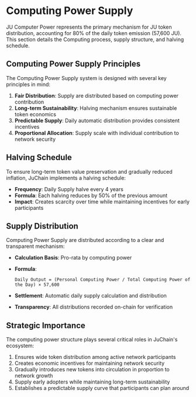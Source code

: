 # Computing Power Supply

JU Computer Power represents the primary mechanism for JU token distribution, accounting for 80% of the daily token emission (57,600 JU). This section details the Computing process, supply structure, and halving schedule.

## Computing Power Supply Principles

The Computing Power Supply system is designed with several key principles in mind:

1. **Fair Distribution**: Supply are distributed based on computing power contribution
2. **Long-term Sustainability**: Halving mechanism ensures sustainable token economics
3. **Predictable Supply**: Daily automatic distribution provides consistent incentives
4. **Proportional Allocation**: Supply scale with individual contribution to network security

## Halving Schedule

To ensure long-term token value preservation and gradually reduced inflation, JuChain implements a halving schedule:

* **Frequency**: Daily Supply halve every 4 years
* **Formula**: Each halving reduces by 50% of the previous amount
* **Impact**: Creates scarcity over time while maintaining incentives for early participants

## **Supply** Distribution

Computing Power Supply are distributed according to a clear and transparent mechanism:

* **Calculation Basis**: Pro-rata by computing power
*   **Formula**:

    ```
    Daily Output = (Personal Computing Power / Total Computing Power of the Day) × 57,600
    ```
* **Settlement**: Automatic daily supply calculation and distribution
* **Transparency**: All distributions recorded on-chain for verification

## Strategic Importance

The computing power structure plays several critical roles in JuChain's ecosystem:

1. Ensures wide token distribution among active network participants
2. Creates economic incentives for maintaining network security
3. Gradually introduces new tokens into circulation in proportion to network growth
4. Supply early adopters while maintaining long-term sustainability
5. Establishes a predictable supply curve that participants can plan around
